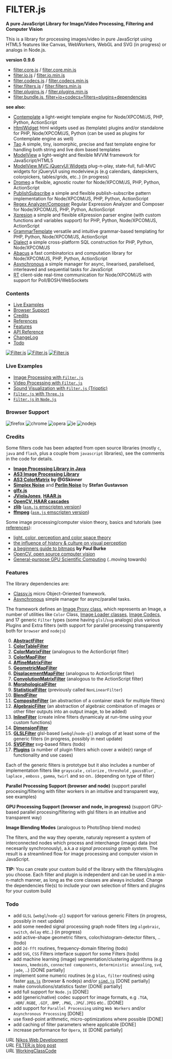 # FILTER.js 


__A pure JavaScript Library for Image/Video Processing, Filtering and Computer Vision__


This is a library for processing images/video in pure JavaScript using HTML5 features like Canvas, WebWorkers, WebGL and SVG (in progress) or analogs in Node.js.  


**version 0.9.6**


* [filter.core.js](https://raw.githubusercontent.com/foo123/FILTER.js/master/build/filter.core.js) / [filter.core.min.js](https://raw.githubusercontent.com/foo123/FILTER.js/master/build/filter.core.min.js)
* [filter.io.js](https://raw.githubusercontent.com/foo123/FILTER.js/master/build/filter.io.js) / [filter.io.min.js](https://raw.githubusercontent.com/foo123/FILTER.js/master/build/filter.io.min.js)
* [filter.codecs.js](https://raw.githubusercontent.com/foo123/FILTER.js/master/build/filter.codecs.js) / [filter.codecs.min.js](https://raw.githubusercontent.com/foo123/FILTER.js/master/build/filter.codecs.min.js)
* [filter.filters.js](https://raw.githubusercontent.com/foo123/FILTER.js/master/build/filter.filters.js) / [filter.filters.min.js](https://raw.githubusercontent.com/foo123/FILTER.js/master/build/filter.filters.min.js)
* [filter.plugins.js](https://raw.githubusercontent.com/foo123/FILTER.js/master/build/filter.plugins.js) / [filter.plugins.min.js](https://raw.githubusercontent.com/foo123/FILTER.js/master/build/filter.plugins.min.js)
* [filter.bundle.js, filter+io+codecs+filters+plugins+dependencies](https://raw.githubusercontent.com/foo123/FILTER.js/master/build/filter.bundle.js)


**see also:**  

* [Contemplate](https://github.com/foo123/Contemplate) a light-weight template engine for Node/XPCOM/JS, PHP, Python, ActionScript
* [HtmlWidget](https://github.com/foo123/HtmlWidget) html widgets used as (template) plugins and/or standalone for PHP, Node/XPCOM/JS, Python (can be used as plugins for Contemplate engine as well)
* [Tao](https://github.com/foo123/Tao.js) A simple, tiny, isomorphic, precise and fast template engine for handling both string and live dom based templates
* [ModelView](https://github.com/foo123/modelview.js) a light-weight and flexible MVVM framework for JavaScript/HTML5
* [ModelView MVC jQueryUI Widgets](https://github.com/foo123/modelview-widgets) plug-n-play, state-full, full-MVC widgets for jQueryUI using modelview.js (e.g calendars, datepickers, colorpickers, tables/grids, etc..) (in progress)
* [Dromeo](https://github.com/foo123/Dromeo) a flexible, agnostic router for Node/XPCOM/JS, PHP, Python, ActionScript
* [PublishSubscribe](https://github.com/foo123/PublishSubscribe) a simple and flexible publish-subscribe pattern implementation for Node/XPCOM/JS, PHP, Python, ActionScript
* [Regex Analyzer/Composer](https://github.com/foo123/RegexAnalyzer) Regular Expression Analyzer and Composer for Node/XPCOM/JS, PHP, Python, ActionScript
* [Xpresion](https://github.com/foo123/Xpresion) a simple and flexible eXpression parser engine (with custom functions and variables support) for PHP, Python, Node/XPCOM/JS, ActionScript
* [GrammarTemplate](https://github.com/foo123/GrammarTemplate) versatile and intuitive grammar-based templating for PHP, Python, Node/XPCOM/JS, ActionScript
* [Dialect](https://github.com/foo123/Dialect) a simple cross-platform SQL construction for PHP, Python, Node/XPCOM/JS
* [Abacus](https://github.com/foo123/Abacus) a fast combinatorics and computation library for Node/XPCOM/JS, PHP, Python, ActionScript
* [Asynchronous](https://github.com/foo123/asynchronous.js) a simple manager for async, linearised, parallelised, interleaved and sequential tasks for JavaScript
* [RT](https://github.com/foo123/RT) client-side real-time communication for Node/XPCOM/JS with support for Poll/BOSH/WebSockets


### Contents

* [Live Examples](#live-examples)
* [Browser Support](#browser-support)
* [Credits](#credits)
* [References](/references.md)
* [Features](#features)
* [API Reference](/api-reference.md)
* [ChangeLog](/changelog.md)
* [Todo](#todo)


[![Filter.js](/screenshots/filters-image-process.png)](http://foo123.github.com/examples/filter/)
[![Filter.js](/screenshots/filters-video-process.png)](http://foo123.github.com/examples/filter-video/)
[![Filter.js](/screenshots/filter-sound-vis.png)](http://foo123.github.com/examples/filter-sound/)



### Live Examples
* [Image Processing with `Filter.js`](http://foo123.github.com/examples/filter/)
* [Video Processing with `Filter.js`](http://foo123.github.com/examples/filter-video/)
* [Sound Visualization with `Filter.js` (Trioptic)](http://foo123.github.com/examples/filter-sound/)
* [`Filter.js` with `Three.js`](http://foo123.github.com/examples/filter-three/)
* [`Filter.js` in `Node.js`](/examples/node)


### Browser Support

![firefox](/screenshots/firefox.png) ![chrome](/screenshots/chrome.png) ![opera](/screenshots/opera.png) ![ie](/screenshots/ie.png) ![nodejs](/screenshots/node.png)


### Credits

Some filters code has been adapted from open source libraries (mostly `c`, `java` and `flash`, plus a couple from `javascript` libraries), see the comments in the code for details.


* [**Image Processing Library in Java**](http://www.jhlabs.com/ip/filters/)
* [**AS3 Image Processing Library**](http://je2050.de/imageprocessing/)
* [**AS3 ColorMatrix**](http://gskinner.com/blog/archives/2007/12/colormatrix_cla.html) **by @GSkinner**
* [**Simplex Noise**](https://github.com/kev009/craftd/blob/master/plugins/survival/mapgen/noise/simplexnoise1234.c) and [**Perlin Noise**](https://github.com/kev009/craftd/blob/master/plugins/survival/mapgen/noise/noise1234.c) by **Stefan Gustavson**
* [**glfx.js**](https://github.com/evanw/glfx.js)
* [**JViolaJones**](http://code.google.com/p/jviolajones/), [**HAAR.js**](https://github.com/foo123/HAAR.js)
* [**OpenCV, HAAR cascades**](http://opencv.org/)
* [**zlib**](http://www.zlib.net/) ([`asm.js` emscripten version](https://github.com/ukyo/zlib-asm))
* [**ffmpeg**](https://ffmpeg.org/) ([`asm.js` emscripten version](https://github.com/bgrins/videoconverter.js))


Some image processing/computer vision theory, basics and tutorials (see [references](/references.md)):


* [light, color, perception and color space theory](https://www.cs.unm.edu/~williams/cs422/color.pdf)
* [the influence of history &amp; culture on visual perception](https://bin.sc/Collection/Net/allanmc/web/socialperception14.pdf)
* [a beginners guide to bitmaps](http://paulbourke.net/dataformats/bitmaps/) **by Paul Burke**
* [OpenCV, open source computer vision](http://opencv.org/)
* [General-purpose GPU Scientific Computing](https://en.wikipedia.org/wiki/General-purpose_computing_on_graphics_processing_units) (..moving towards)


### Features

The library dependencies are:

* [Classy.js](https://github.com/foo123/classy.js) micro Object-Oriented framework.
* [Asynchronous](https://github.com/foo123/asynchronous.js) simple manager for async/parallel tasks.

The framework defines an [Image Proxy class](/api-reference.md#image-class), which represents an Image, a number of utilities like `Color` Class, [Image Loader classes](/api-reference.md#file-input-output), [Image Codecs](/api-reference.md#codecs), and 17 generic `Filter` types (some having `glsl`/`svg` analogs) plus various Plugins and Extra filters (with support for parallel processing transparently both for `browser` and `nodejs`)

0. [__AbstractFilter__](/api-reference.md#generic-abstract-filter)
1. [__ColorTableFilter__](/api-reference.md#color-table-filter) 
2. [__ColorMatrixFilter__](/api-reference.md#color-matrix-filter) (analogous to the ActionScript filter)
3. [__ColorMapFilter__](/api-reference.md#color-map-filter)
4. [__AffineMatrixFilter__](/api-reference.md#affine-matrix-filter)
5. [__GeometricMapFilter__](/api-reference.md#geometric-map-filter)
6. [__DisplacementMapFilter__](/api-reference.md#displacement-map-filter) (analogous to ActionScript filter)
7. [__ConvolutionMatrixFilter__](/api-reference.md#convolution-matrix-filter) (analogous to the ActionScript filter)
8. [__MorphologicalFilter__](/api-reference.md#morphological-filter)
9. [__StatisticalFilter__](/api-reference.md#statistical-filter)  (previously called `NonLinearFilter`)
10. [__BlendFilter__](/api-reference.md#blend-filter)
11. [__CompositeFilter__](/api-reference.md#composite-filter) (an abstraction of a container stack for multiple filters)
12. [__AlgebraicFilter__](/api-reference.md#algebraic-filter) (an abstraction of algebraic combination of images or other filter outputs into an output image, to be added)
13. [__InlineFilter__](/api-reference.md#inline-filter) (create inline filters dynamicaly at run-time using your custom functions)
14. [__DimensionFilter__](/api-reference.md#dimension-filter)
15. [__GLSLFilter__](/api-reference.md#glsl-filter) glsl-based (`webgl`/`node-gl`) analogs of at least some of the generic filters (in progress, possibly in next update)
16. [__SVGFilter__](/api-reference.md#svg-filter) svg-based filters (todo)
17. [__Plugins__](/api-reference.md#plugins-and-extra-filters) (a number of plugin filters which cover a wide(r) range of functionality and use cases)


Each of the generic filters is prototype but it also includes a number of implementation filters like  `grayscale` , `colorize` , `threshold` , `gaussBlur` , `laplace` , `emboss` , `gamma`, `twirl` and so on.. (depending on type of filter)


__Parallel Processing Support (browser and node)__ (support parallel procesing/filtering with filter workers in an intuitive and transparent way, see examples)

__GPU Processing Support (browser and node, in progress)__ (support GPU-based parallel procesing/filtering with glsl filters in an intuitive and transparent way)


__Image Blending Modes__ (analogous to PhotoShop blend modes)


The filters, and the way they operate, naturaly represent a system of interconnected nodes which process and interchange (image) data (not necesarily synchronously), a.k.a *a signal processing graph system*. The result is a streamlined flow for image processing and computer vision in JavaScript.


**TIP:**  You can create your custom build of the library with the filters/plugins you choose. 
Each filter and plugin is independent and can be used in a mix-n-match manner, as long as the core classes are always included. 
Change the dependencies file(s) to include your own selection of filters and plugins for your custom build



### Todo
* add `GLSL` (`webgl`/`node-gl`) support for various generic Filters (in progress, possibly in next update)
* add some needed signal processing graph node filters (eg `algebraic`, `switch`, `delay`  etc..) (in progress)
* add active-shape geometric filters, color/histogram-detector filters, .. (todo)
* add `2d-fft` routines, frequency-domain filtering (todo)
* add `SVG`, `CSS` Filters interface support for some Filters (todo)
* add machine learning (image) segmentation/clustering algorithms (e.g `kmeans`, `kmedoids`, `connected components`, `deterministic annealing`, `svd`, `jade`, ..) [DONE partially]
* implement some numeric routines (e.g `blas`, `filter` routines) using faster [`asm.js`](http://asmjs.org/spec/latest/) (browser &amp; nodejs) and/or [`simd.js`](https://hacks.mozilla.org/2014/10/introducing-simd-js/) [DONE partially]
* make convolutions/statistics faster [DONE partially]
* add full support for `Node.js` [DONE]
* add (generic/native) codec support for image formats, e.g `.TGA`, `.HDR`/`.RGBE`, `.GIF`, `.BMP`, `.PNG`, `.JPG`/`.JPEG` etc.. [DONE]
* add support for `Parallel Processing` using `Web Workers` and/or `Asynchronous Processing` [DONE]
* use fixed-point arithmetic, micro-optimizations where possible [DONE]
* add caching of filter parameters where applicable [DONE]
* increase performance for `Opera`, `IE`  [DONE partially]


*URL* [Nikos Web Development](http://nikos-web-development.netai.net/ "Nikos Web Development")  
*URL* [FILTER.js blog post](http://nikos-web-development.netai.net/blog/image-processing-in-javascript-and-html5-canvas/ "FILTER.js blog post")  
*URL* [WorkingClassCode](http://workingclasscode.uphero.com/ "Working Class Code")  
